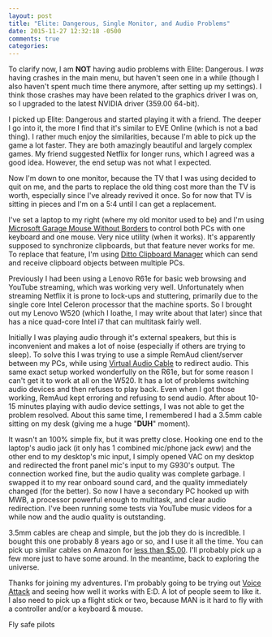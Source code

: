 ```yaml
---
layout: post
title: "Elite: Dangerous, Single Monitor, and Audio Problems"
date: 2015-11-27 12:32:18 -0500
comments: true
categories:
---
```


To clarify now, I am __NOT__ having audio problems with Elite: Dangerous. I *was* having crashes in the main menu, but haven't seen one in a while (though I also haven't spent much time there anymore, after setting up my settings). I think those crashes may have been related to the graphics driver I was on, so I upgraded to the latest NVIDIA driver (359.00 64-bit).

I picked up Elite: Dangerous and started playing it with a friend. The deeper I go into it, the more I find that it's similar to EVE Online (which is not a bad thing). I rather much enjoy the similarities, because I'm able to pick up the game a lot faster. They are both amazingly beautiful and largely complex games. My friend suggested Netflix for longer runs, which I agreed was a good idea. However, the end setup was not what I expected.

Now I'm down to one monitor, because the TV that I was using decided to quit on me, and the parts to replace the old thing cost more than the TV is worth, especially since I've already revived it once. So for now that TV is sitting in pieces and I'm on a 5:4 until I can get a replacement.

I've set a laptop to my right (where my old monitor used to be) and I'm using [Microsoft Garage Mouse Without Borders](https://www.microsoft.com/en-us/download/details.aspx?id=35460) to control both PCs with one keyboard and one mouse. Very nice utility (when it works). It's apparently supposed to synchronize clipboards, but that feature never works for me. To replace that feature, I'm using [Ditto Clipboard Manager](http://ditto-cp.sourceforge.net) which can send and receive clipboard objects between multiple PCs.

Previously I had been using a Lenovo R61e for basic web browsing and YouTube streaming, which was working very well. Unfortunately when streaming Netflix it is prone to lock-ups and stuttering, primarily due to the single core Intel Celeron processor that the machine sports. So I brought out my Lenovo W520 (which I loathe, I may write about that later) since that has a nice quad-core Intel i7 that can multitask fairly well.

Initially I was playing audio through it's external speakers, but this is inconvenient and makes a lot of noise (especially if others are trying to sleep). To solve this I was trying to use a simple RemAud client/server between my PCs, while using [Virtual Audio Cable](http://software.muzychenko.net/eng/vac.htm) to redirect audio. This same exact setup worked wonderfully on the R61e, but for some reason I can't get it to work at all on the W520. It has a lot of problems switching audio devices and then refuses to play back. Even when I got those working, RemAud kept erroring and refusing to send audio. After about 10-15 minutes playing with audio device settings, I was not able to get the problem resolved. About this same time, I remembered I had a 3.5mm cable sitting on my desk (giving me a huge "**DUH**" moment).

It wasn't an 100% simple fix, but it was pretty close. Hooking one end to the laptop's audio jack (it only has 1 combined mic/phone jack _eww_) and the other end to my desktop's mic input, I simply opened VAC on my desktop and redirected the front panel mic's input to my G930's output. The connection worked fine, but the audio quality was complete garbage. I swapped it to my rear onboard sound card, and the quality immediately changed (for the better). So now I have a secondary PC hooked up with MWB, a processor powerful enough to multitask, and clear audio redirection. I've been running some tests via YouTube music videos for a while now and the audio quality is outstanding.

3.5mm cables are cheap and simple, but the job they do is incredible. I bought this one probably 8 years ago or so, and I use it all the time. You can pick up similar cables on Amazon for [less than $5.00](http://amzn.to/1Ta0ltG). I'll probably pick up a few more just to have some around. In the meantime, back to exploring the universe.

Thanks for joining my adventures. I'm probably going to be trying out [Voice Attack](http://www.voiceattack.com) and seeing how well it works with E:D. A lot of people seem to like it. I also need to pick up a flight stick or two, because MAN is it hard to fly with a controller and/or a keyboard & mouse.

Fly safe pilots